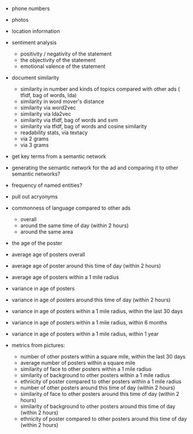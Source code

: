 * phone numbers
* photos
* location information
* sentiment analysis
	* positivity / negativity of the statement
	* the objectivity of the statement
	* emotional valence of the statement
* document similarity
	* similarity in number and kinds of topics compared with other ads ( tfidf, bag of words, lda)
	* similarity in word mover's distance
	* similarity via word2vec
	* similarity via lda2vec
	* similarity via tfidf, bag of words and svm
	* similarity via tfidf, bag of words and cosine similarity
	* readability stats,  via textacy
	* via 2 grams
	* via 3 grams
* get key terms from a semantic network
* generating the semantic network for the ad and comparing it to other semantic networks?
* frequency of named entities?
* pull out acryonyms
* commonness of language compared to other ads
	* overall
	* around the same time of day (within 2 hours)
	* around the same area

* the age of the poster
* average age of posters overall 
* average age of poster around this time of day (within 2 hours)
* average age of posters within a 1 mile radius
* variance in age of posters
* variance in age of posters around this time of day (within 2 hours)
* variance in age of posters within a 1 mile radius, within the last 30 days
* variance in age of posters within a 1 mile radius, within 6 months
* variance in age of posters within a 1 mile radius, within 1 year
* metrics from pictures:
	* number of other posters within a square mile, within the last 30 days
	* average number of posters within a square mile
	* similarity of face to other posters within a 1 mile radius
	* similarity of background to other posters within a 1 mile radius
	* ethnicity of poster compared to other posters within a 1 mile radius
	* number of other posters around this time of day (within 2 hours)
	* similarity of face to other posters around this time of day (within 2 hours)
	* similarity of background to other posters around this time of day (within 2 hours)
	* ethnicity of poster compared to other posters around this time of day (within 2 hours) 
